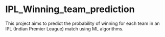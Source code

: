 # IPL_Winning_team_prediction
This project aims to predict the probability of winning for each team in an IPL (Indian Premier League) match using ML algorithms.
